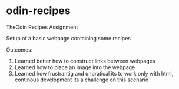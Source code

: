 # odin-recipes
TheOdin Recipes Assignment

Setup of a basic webpage containing some recipes

Outcomes:

1. Learned better how to construct links between webpages
2. Learned how to place an image into the webpage
3. Learned how frustrantig and unpratical its to work only with html, continous development its a challenge on this scenario
